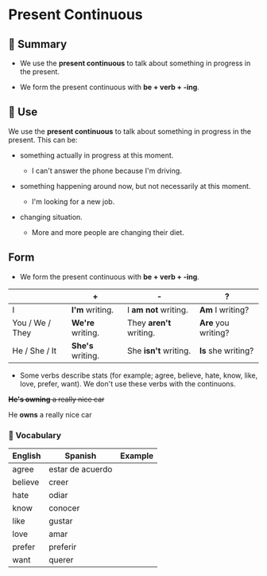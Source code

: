 # Present Continuous 

## 📌 Summary 

- We use the **present continuous** to talk about something in progress in the present.

- We form the present continuous with **be + verb + -ing**.

## 📝 Use

We use the **present continuous** to talk about something in progress in the present. This can be: 

- something actually in progress at this moment. 

    - I can't answer the phone because I'm driving. 


- something happening around now, but not necessarily at this moment. 

    - I'm looking for a new job. 


- changing situation. 

    - More and more people are changing their diet. 
		
## Form 

- We form the present continuous with **be + verb + -ing**.

|        | +      | -  | ? |
| ------ | ------ | ----------- | ----------- |
|  I |  **I'm** writing. |  I **am not** writing. | **Am** I writing? |
|  You / We / They |  **We're** writing. |  They **aren't** writing. | **Are** you writing? |
|  He / She / It |  **She's** writing. |  She **isn't** writing. | **Is** she writing? |

- Some verbs describe stats (for example; agree, believe, hate, know, like, love, prefer, want). We don't use these verbs with the continuons.

~~**He's owning** a really nice car~~

He **owns** a really nice car

### 📙 Vocabulary

| English      | Spanish | Example |
| ------ | ----------- | ----------- |
| agree | estar de acuerdo ||
| believe | creer ||
| hate | odiar ||
| know | conocer ||
| like | gustar ||
| love | amar ||
| prefer | preferir ||
| want | querer ||








